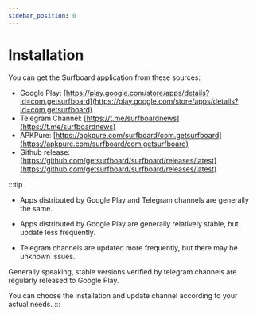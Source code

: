 ```yaml
---
sidebar_position: 0
---
```


# Installation

You can get the Surfboard application from these sources:

- Google Play: [https://play.google.com/store/apps/details?id=com.getsurfboard](https://play.google.com/store/apps/details?id=com.getsurfboard)
- Telegram Channel: [https://t.me/surfboardnews](https://t.me/surfboardnews)
- APKPure: [https://apkpure.com/surfboard/com.getsurfboard](https://apkpure.com/surfboard/com.getsurfboard)
- Github release: [https://github.com/getsurfboard/surfboard/releases/latest](https://github.com/getsurfboard/surfboard/releases/latest)

:::tip
- Apps distributed by Google Play and Telegram channels are generally the same.

- Apps distributed by Google Play are generally relatively stable, but update less frequently.

- Telegram channels are updated more frequently, but there may be unknown issues.

Generally speaking, stable versions verified by telegram channels are regularly released to Google Play.

You can choose the installation and update channel according to your actual needs.
:::
